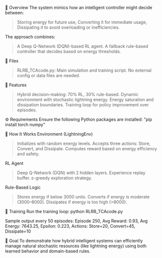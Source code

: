 🧠 Overview
The system mimics how an intelligent controller might decide between:
> Storing energy for future use,
> Converting it for immediate usage,
> Dissipating it to avoid overloading or inefficiencies.

The approach combines:
> A Deep Q-Network (DQN)-based RL agent.
> A fallback rule-based controller that decides based on energy thresholds.

📁 Files
> RLRB_TCAcode.py: Main simulation and training script.
> No external config or data files are needed.

🚀 Features
> Hybrid decision-making: 70% RL, 30% rule-based.
> Dynamic environment with stochastic lightning energy.
> Energy saturation and dissipation boundaries.
> Training loop for policy improvement over episodes.

⚙️ Requirements
Ensure the following Python packages are installed:
      "pip install torch numpy"

🧪 How It Works
Environment (LightningEnv)
> Initializes with random energy levels.
> Accepts three actions: Store, Convert, and Dissipate.
> Computes reward based on energy efficiency and safety.

RL Agent
> Deep Q-Network (DQN) with 2 hidden layers.
> Experience replay buffer.
> ε-greedy exploration strategy.

Rule-Based Logic
> Stores energy if below 3000 units.
> Converts if energy is moderate (3000–8000).
> Dissipates if energy is too high (>8000).

🧬 Training
Run the training loop:
python RLRB_TCAcode.py

Sample output every 50 episodes:
Episode 250, Avg Reward: 0.93, Avg Energy: 7643.25, Epsilon: 0.223, Actions: Store=20, Convert=45, Dissipate=10

🎯 Goal
To demonstrate how hybrid intelligent systems can efficiently manage natural stochastic resources (like lightning energy) using both learned behavior and domain-based rules.
